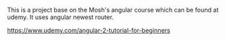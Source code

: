 This is a project base on the Mosh's angular course which can be found at udemy.  It uses angular newest router.  

https://www.udemy.com/angular-2-tutorial-for-beginners
